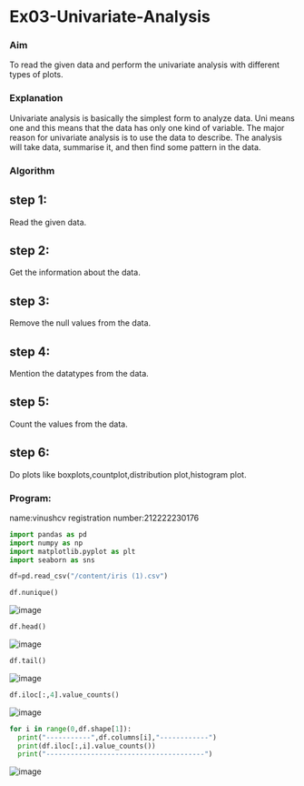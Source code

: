 # Ex03-Univariate-Analysis
### Aim
To read the given data and perform the univariate analysis with different types of plots.
### Explanation
Univariate analysis is basically the simplest form to analyze data. Uni means one and this means that the data has only one kind of variable. The major reason for univariate analysis is to use the data to describe. The analysis will take data, summarise it, and then find some pattern in the data.
### Algorithm
## step 1:
Read the given data.
## step 2:
Get the information about the data.
## step 3:
Remove the null values from the data.
## step 4:
Mention the datatypes from the data.
## step 5:
Count the values from the data.
## step 6:
Do plots like boxplots,countplot,distribution plot,histogram plot.
### Program:
name:vinushcv
registration number:212222230176
```python
import pandas as pd
import numpy as np
import matplotlib.pyplot as plt
import seaborn as sns

df=pd.read_csv("/content/iris (1).csv")

df.nunique()
```
![image](https://github.com/vinushcv/Ex03-Univariate-Analysis/assets/113975318/eb3c1e61-4302-4b62-b9c9-37d35492a7c2)

```python
df.head()
```

![image](https://github.com/vinushcv/Ex03-Univariate-Analysis/assets/113975318/9176b92c-f037-4cd5-be13-6677d94e66a8)

```python
df.tail()
```

![image](https://github.com/vinushcv/Ex03-Univariate-Analysis/assets/113975318/e991eed3-eba9-4a24-816f-741926d3c0e3)

```python
df.iloc[:,4].value_counts()
```
![image](https://github.com/vinushcv/Ex03-Univariate-Analysis/assets/113975318/266ce04f-db30-435a-acd0-b85212fc7aa6)

```python
for i in range(0,df.shape[1]):
  print("-----------",df.columns[i],"------------")
  print(df.iloc[:,i].value_counts())
  print("---------------------------------------")
```
![image](https://github.com/vinushcv/Ex03-Univariate-Analysis/assets/113975318/829bb76c-13e6-452a-9701-6c1fc98d6097)




